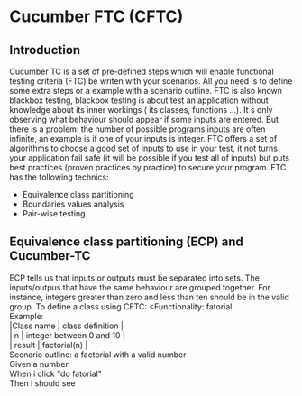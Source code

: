 Cucumber FTC (CFTC)
=============

Introduction
------------

Cucumber TC is a set of pre-defined steps which will enable functional testing criteria (FTC) be writen with your scenarios. All you need is to define some extra steps or a example with a scenario outline.
FTC is also known blackbox testing, blackbox testing is about test an application without knowledge about its inner workings ( its classes, functions ...). It s only observing what behaviour should appear if some inputs are entered. But there is a problem: the number of possible programs inputs are often infinite, an example is if one of your inputs is integer. FTC offers a set of algorithms to choose a good set of inputs to use in your test, it not turns your application fail safe (it will be possible if you test all of inputs) but puts best practices (proven practices by practice) to secure your program.
FTC has the following technics:
+ Equivalence class partitioning
+ Boundaries values analysis
+ Pair-wise testing

Equivalence class partitioning (ECP) and Cucumber-TC
-------------
ECP tells us that inputs or outputs must be separated into sets. The inputs/outpus that have the same behaviour are grouped together. For instance, integers greater than zero and less than ten should be in the valid group.
To define a class using CFTC:
<Functionality: fatorial   
Example:   
|Class name	| class definition		|    
| n		| integer between 0 and 10	|    
| result	| factorial(n)			|    
Scenario outline: a factorial with a valid number    
	Given a number <n>     
	When i click "do fatorial"     
	Then i should see <result>     
>
